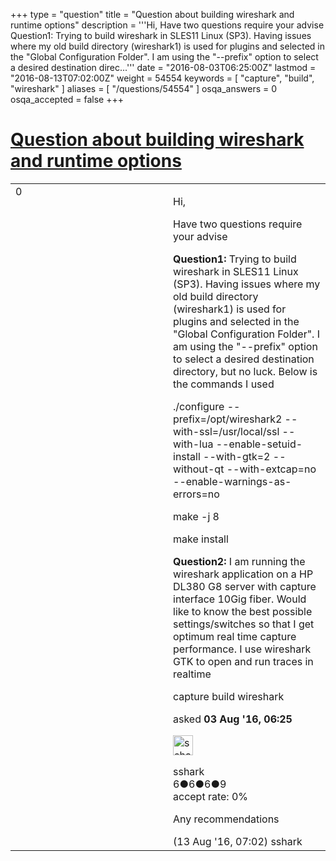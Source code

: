 +++
type = "question"
title = "Question about building wireshark and runtime options"
description = '''Hi, Have two questions require your advise Question1: Trying to build wireshark in SLES11 Linux (SP3). Having issues where my old build directory (wireshark1) is used for plugins and selected in the &quot;Global Configuration Folder&quot;. I am using the &quot;--prefix&quot; option to select a desired destination direc...'''
date = "2016-08-03T06:25:00Z"
lastmod = "2016-08-13T07:02:00Z"
weight = 54554
keywords = [ "capture", "build", "wireshark" ]
aliases = [ "/questions/54554" ]
osqa_answers = 0
osqa_accepted = false
+++

<div class="headNormal">

# [Question about building wireshark and runtime options](/questions/54554/question-about-building-wireshark-and-runtime-options)

</div>

<div id="main-body">

<div id="askform">

<table id="question-table" style="width:100%;"><colgroup><col style="width: 50%" /><col style="width: 50%" /></colgroup><tbody><tr class="odd"><td style="width: 30px; vertical-align: top"><div class="vote-buttons"><span id="post-54554-upvote" class="ajax-command post-vote up" rel="nofollow" title="I like this post (click again to cancel)"> </span><div id="post-54554-score" class="post-score" title="current number of votes">0</div><span id="post-54554-downvote" class="ajax-command post-vote down" rel="nofollow" title="I dont like this post (click again to cancel)"> </span> <span id="favorite-mark" class="ajax-command favorite-mark" rel="nofollow" title="mark/unmark this question as favorite (click again to cancel)"> </span><div id="favorite-count" class="favorite-count"></div></div></td><td><div id="item-right"><div class="question-body"><p>Hi,</p><p>Have two questions require your advise</p><p><strong>Question1:</strong> Trying to build wireshark in SLES11 Linux (SP3). Having issues where my old build directory (wireshark1) is used for plugins and selected in the "Global Configuration Folder". I am using the "--prefix" option to select a desired destination directory, but no luck. Below is the commands I used</p><p>./configure --prefix=/opt/wireshark2 --with-ssl=/usr/local/ssl --with-lua --enable-setuid-install --with-gtk=2 --without-qt --with-extcap=no --enable-warnings-as-errors=no</p><p>make -j 8</p><p>make install</p><p><strong>Question2:</strong> I am running the wireshark application on a HP DL380 G8 server with capture interface 10Gig fiber. Would like to know the best possible settings/switches so that I get optimum real time capture performance. I use wireshark GTK to open and run traces in realtime</p></div><div id="question-tags" class="tags-container tags"><span class="post-tag tag-link-capture" rel="tag" title="see questions tagged &#39;capture&#39;">capture</span> <span class="post-tag tag-link-build" rel="tag" title="see questions tagged &#39;build&#39;">build</span> <span class="post-tag tag-link-wireshark" rel="tag" title="see questions tagged &#39;wireshark&#39;">wireshark</span></div><div id="question-controls" class="post-controls"></div><div class="post-update-info-container"><div class="post-update-info post-update-info-user"><p>asked <strong>03 Aug '16, 06:25</strong></p><img src="https://secure.gravatar.com/avatar/4a2a1ab8f8fa05aa1d21e5b43f767aae?s=32&amp;d=identicon&amp;r=g" class="gravatar" width="32" height="32" alt="sshark&#39;s gravatar image" /><p><span>sshark</span><br />
<span class="score" title="6 reputation points">6</span><span title="6 badges"><span class="badge1">●</span><span class="badgecount">6</span></span><span title="6 badges"><span class="silver">●</span><span class="badgecount">6</span></span><span title="9 badges"><span class="bronze">●</span><span class="badgecount">9</span></span><br />
<span class="accept_rate" title="Rate of the user&#39;s accepted answers">accept rate:</span> <span title="sshark has no accepted answers">0%</span></p></div></div><div id="comments-container-54554" class="comments-container"><span id="54780"></span><div id="comment-54780" class="comment"><div id="post-54780-score" class="comment-score"></div><div class="comment-text"><p>Any recommendations</p></div><div id="comment-54780-info" class="comment-info"><span class="comment-age">(13 Aug '16, 07:02)</span> <span class="comment-user userinfo">sshark</span></div></div></div><div id="comment-tools-54554" class="comment-tools"></div><div class="clear"></div><div id="comment-54554-form-container" class="comment-form-container"></div><div class="clear"></div></div></td></tr></tbody></table>

</div>

</div>

